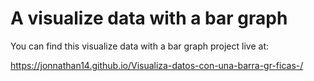 # A visualize data with a bar graph

You can find this visualize data with a bar graph project live at:

 https://jonnathan14.github.io/Visualiza-datos-con-una-barra-gr-ficas-/